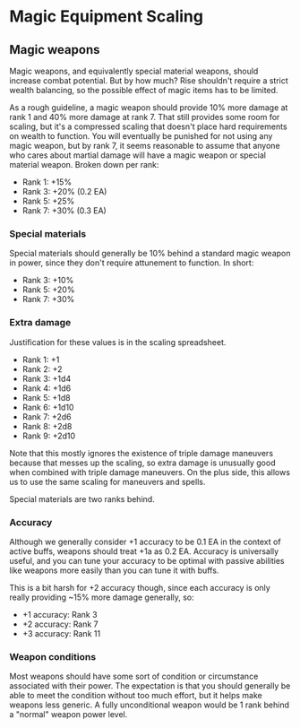 # Magic Equipment Scaling

## Magic weapons

Magic weapons, and equivalently special material weapons, should increase combat potential. But by how much? Rise shouldn't require a strict wealth balancing, so the possible effect of magic items has to be limited.

As a rough guideline, a magic weapon should provide 10% more damage at rank 1 and 40% more damage at rank 7. That still provides some room for scaling, but it's a compressed scaling that doesn't place hard requirements on wealth to function. You will eventually be punished for not using any magic weapon, but by rank 7, it seems reasonable to assume that anyone who cares about martial damage will have a magic weapon or special material weapon. Broken down per rank:

* Rank 1: +15%
* Rank 3: +20% (0.2 EA)
* Rank 5: +25%
* Rank 7: +30% (0.3 EA)

### Special materials

Special materials should generally be 10% behind a standard magic weapon in power, since they don't require attunement to function. In short:

* Rank 3: +10%
* Rank 5: +20%
* Rank 7: +30%

### Extra damage

Justification for these values is in the scaling spreadsheet.

* Rank 1: +1
* Rank 2: +2
* Rank 3: +1d4
* Rank 4: +1d6
* Rank 5: +1d8
* Rank 6: +1d10
* Rank 7: +2d6
* Rank 8: +2d8
* Rank 9: +2d10

Note that this mostly ignores the existence of triple damage maneuvers because that messes up the scaling, so extra damage is unusually good when combined with triple damage maneuvers. On the plus side, this allows us to use the same scaling for maneuvers and spells.

Special materials are two ranks behind.

### Accuracy

Although we generally consider +1 accuracy to be 0.1 EA in the context of active buffs, weapons should treat +1a as 0.2 EA. Accuracy is universally useful, and you can tune your accuracy to be optimal with passive abilities like weapons more easily than you can tune it with buffs.

This is a bit harsh for +2 accuracy though, since each accuracy is only really providing ~15% more damage generally, so:
* +1 accuracy: Rank 3
* +2 accuracy: Rank 7
* +3 accuracy: Rank 11 

### Weapon conditions

Most weapons should have some sort of condition or circumstance associated with their power. The expectation is that you should generally be able to meet the condition without too much effort, but it helps make weapons less generic. A fully unconditional weapon would be 1 rank behind a "normal" weapon power level.
